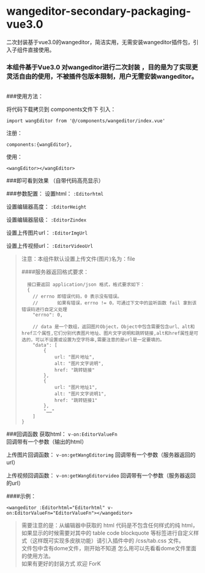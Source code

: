 # wangeditor-secondary-packaging-vue3.0
二次封装基于vue3.0的wangeditor，简洁实用，无需安装wangeditor插件包，引入子组件直接使用。


### 本组件基于Vue3.0 对wangeditor进行二次封装 ，目的是为了实现更灵活自由的使用，不被插件包版本限制，用户无需安装wangeditor。

```
```

###使用方法：

将代码下载拷贝到 components文件下
引入：
```
import wangEditor from '@/components/wangeditor/index.vue' 
```
注册：
```
components:{wangEditor},
```
使用：
```
<wangEditor></wangEditor>
```
###即可看到效果 （自带代码高亮显示）

###参数配置：
设置html：  `:Editorhtml`

设置编辑器高度：  `:EditorHeight`

设置编辑器层级：  `:EditorZindex`

设置上传图片url：  `:EditorImgUrl`

设置上传视频url：  `:EditorVideoUrl`

<blockquote>
注意：本组件默认设置上传文件(图片)名为：file

####服务器返回格式要求：
```
  接口要返回 application/json 格式，格式要求如下：
  {
    // errno 即错误代码，0 表示没有错误。
    //       如果有错误，errno != 0，可通过下文中的监听函数 fail 拿到该错误码进行自定义处理
    "errno": 0,

    // data 是一个数组，返回图片Object，Object中包含需要包含url、alt和href三个属性,它们分别代表图片地址、图片文字说明和跳转链接,alt和href属性是可选的，可以不设置或设置为空字符串,需要注意的是url是一定要填的。
    "data": [
        {
            url: "图片地址",
            alt: "图片文字说明",
            href: "跳转链接"
        },
        {
            url: "图片地址1",
            alt: "图片文字说明1",
            href: "跳转链接1"
        },
        "……"
    ]
}
```

</blockquote>

###回调函数
获取html：  `v-on:EditorValueFn`  回调带有一个参数（输出的html）

上传图片回调函数：  `v-on:getWangEditorimg`  回调带有一个参数（服务器返回的url）

上传视频回调函数：  `v-on:getWangEditorvideo`  回调带有一个参数（服务器返回的url）

####示例：
```
<wangeditor :Editorhtml="Editorhtml" v-on:EditorValueFn="EditorValueFn"></wangeditor>
```

<blockquote>需要注意的是：从编辑器中获取的 html 代码是不包含任何样式的纯 html，如果显示的时候需要对其中的 table code blockquote
等标签进行自定义样式（这样既可实现多皮肤功能）请引入插件中的 /css/tab.css 文件。<br>
文件包中含有dome文件，刚开始不知道 怎么用可以先看看dome文件里面的使用方法。<br>
如果有更好的封装方式 欢迎 ForK

</blockquote>

